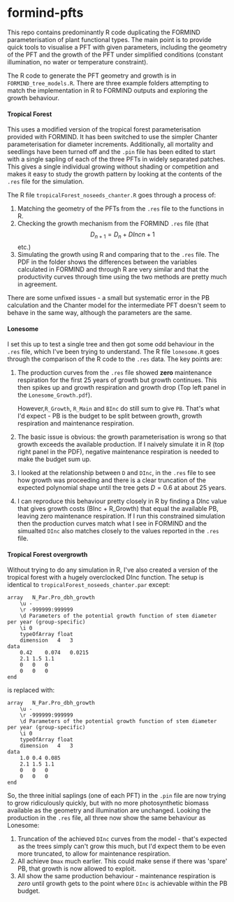 # formind-pfts

This repo contains predominantly R code duplicating the FORMIND parameterisation of plant functional types. The main point is to provide quick tools to visualise a PFT with given parameters, including the geometry of the PFT and the growth of the PFT under simplified conditions (constant illumination, no water or temperature constraint).

The R code to generate the PFT geometry and growth is in `FORMIND_tree_models.R`. There are three example folders attempting to match the implementation in R to FORMIND outputs and exploring the growth behaviour.

#### Tropical Forest

This uses a modified version of the tropical forest parameterisation provided with FORMIND. It has been switched to use the simpler Chanter parameterisation for diameter increments. Additionally, all mortality and seedlings have been turned off and  the `.pin` file has been edited to start with a single sapling of each of the three PFTs in widely separated patches. This gives a single individual growing without shading or competition and makes it easy to study the growth pattern by looking at the contents of the `.res` file for the simulation.

The R file `tropicalForest_noseeds_chanter.R` goes through a process of:

1. Matching the geometry of the PFTs from the `.res` file to the functions in R.
2. Checking the growth mechanism from the FORMIND `.res` file (that $$D_{n+1} = D_{n} + DInc{n+1}$$ etc.)
3. Simulating the growth using R and comparing that to the `.res` file. The PDF in the folder shows the differences between the variables calculated in FORMIND and through R are very similar and that the productivity curves through time using the two methods are pretty much in agreement.

There are some unfixed issues - a small but systematic error in the PB calculation and the Chanter model for the intermediate PFT doesn't seem to behave in the same way, although the parameters are the same.

#### Lonesome

I set this up to test a single tree and then got some odd behaviour in the `.res` file, which I've been trying to understand. The R file `lonesome.R` goes through the comparison of the R code to the `.res` data. The key points are:

1. The production curves from the `.res` file showed **zero** maintenance respiration for the first 25 years of growth but growth continues. This then spikes up and growth respiration and growth drop (Top left panel in the `Lonesome_Growth.pdf`).   

    However,`R_Growth`, `R_Main` and `BInc` do still sum to give `PB`. That's what I'd expect - PB is the budget to be split between growth, growth respiration and maintenance respiration.

2. The basic issue is obvious: the growth parameterisation is wrong so  that growth exceeds the available production. If I naively simulate it in R (top right panel in the PDF), negative maintenance respiration is needed to make the budget sum up.

3. I looked at the relationship between `D` and `DInc`, in the `.res` file to see how growth was proceeding and there is a clear truncation of the expected polynomial shape until the tree gets $D=0.6$ at about 25 years.

4. I can reproduce this behaviour pretty closely in R by finding a DInc value that gives growth costs (BInc + R_Growth) that equal the available PB, leaving zero maintenance respiration. If I run this constrained simulation then the production curves match what I see in FORMIND and the simualted `DInc` also matches closely to the values reported in the `.res` file.

#### Tropical Forest overgrowth

Without trying to do any simulation in R, I've also created a version of the tropical forest with a hugely overclocked DInc function. The setup is identical to  `tropicalForest_noseeds_chanter.par` except:

	array	N_Par.Pro_dbh_growth
		\u -
		\r -999999:999999
		\d Parameters of the potential growth function of stem diameter per year (group-specific)
		\i 0
		typeOfArray	float
		dimension	4	3
	data
		0.42	0.074	0.0215
		2.1	1.5	1.1
		0	0	0
		0	0	0
	end

is replaced with:

	array	N_Par.Pro_dbh_growth
		\u -
		\r -999999:999999
		\d Parameters of the potential growth function of stem diameter per year (group-specific)
		\i 0
		typeOfArray	float
		dimension	4	3
	data
		1.0	0.4	0.085
		2.1	1.5	1.1
		0	0	0
		0	0	0
	end

So, the three initial saplings (one of each PFT) in the `.pin` file are now trying to grow ridiculously quickly, but with no more photosynthetic biomass available as the geometry and illumination are unchanged. Looking the production in the `.res` file, all three now show the same behaviour as Lonesome:

1. Truncation of the achieved `DInc` curves from the model - that's expected as the trees simply can't grow this much, but I'd expect them to be even more truncated, to allow for maintenance respiration.
2. All achieve `Dmax` much earlier. This could make sense if there was 'spare' PB, that growth is now allowed to exploit.
3. All show the same production behaviour - maintenance respiration is _zero_ until growth gets to the point where `DInc` is achievable within the PB budget.
